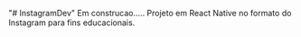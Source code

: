 "# InstagramDev" 
Em construcao.....
Projeto em React Native no formato do Instagram para fins educacionais.
